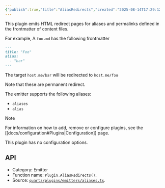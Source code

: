 ```yaml
---
{"publish":true,"title":"AliasRedirects","created":"2025-08-14T17:29:12.193+02:00","modified":"2025-08-14T17:29:12.193+02:00","tags":["plugin/emitter"],"cssclasses":""}
---
```



This plugin emits HTML redirect pages for aliases and permalinks defined in the frontmatter of content files.

For example, A `foo.md` has the following frontmatter

```md title="foo.md"
---
title: "Foo"
alias:
  - "bar"
---
```

The target `host.me/bar` will be redirected to `host.me/foo`

Note that these are permanent redirect.

The emitter supports the following aliases:

- `aliases`
- `alias`

> [!note]
> For information on how to add, remove or configure plugins, see the [[docs/configuration#Plugins\|Configuration]] page.

This plugin has no configuration options.

## API

- Category: Emitter
- Function name: `Plugin.AliasRedirects()`.
- Source: [`quartz/plugins/emitters/aliases.ts`](https://github.com/jackyzha0/quartz/blob/v4/quartz/plugins/emitters/aliases.ts).
